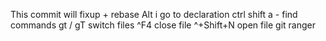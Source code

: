 This commit will <commit msg>
fixup + rebase
Alt i go to declaration
ctrl shift a - find commands
gt / gT switch files
^F4 close file
^+Shift+N open file
git ranger
